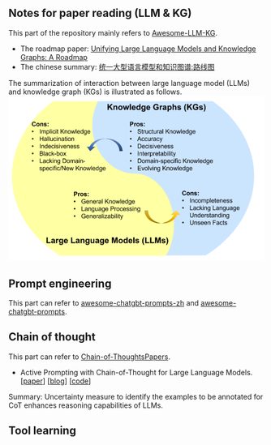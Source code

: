 ## Notes for paper reading (LLM & KG)

This part of the repository mainly refers to [Awesome-LLM-KG](https://github.com/RManLuo/Awesome-LLM-KG).
- The roadmap paper: [Unifying Large Language Models and Knowledge Graphs: A Roadmap](https://arxiv.org/abs/2306.08302)
- The chinese summary: [统一大型语言模型和知识图谱:路线图](https://mp.weixin.qq.com/s/pjkLp0NsT9EtQye3c6CA6Q)

The summarization of interaction between large language model (LLMs) and knowledge graph (KGs) is illustrated as follows.
![](imgs/Summaization.png)

## Prompt engineering
This part can refer to [awesome-chatgbt-prompts-zh](https://github.com/PlexPt/awesome-chatgpt-prompts-zh) and [awesome-chatgbt-prompts](https://github.com/f/awesome-chatgpt-prompts).

## Chain of thought
This part can refer to [Chain-of-ThoughtsPapers](https://github.com/Timothyxxx/Chain-of-ThoughtsPapers).

- Active Prompting with Chain-of-Thought for Large Language Models. [[paper](https://arxiv.org/pdf/2302.12246.pdf)] [[blog](https://medium.com/papers-i-found/e5-active-prompting-with-cot-for-llm-343f104bf7b2)] [[code](https://github.com/shizhediao/active-prompt)]

Summary: Uncertainty measure to identify the examples to be annotated for CoT enhances reasoning capabilities of LLMs.


## Tool learning